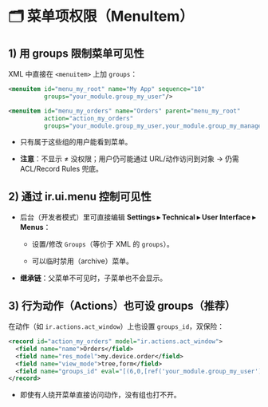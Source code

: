 # 🗂 菜单项权限（MenuItem）

## 1) 用 groups 限制菜单可见性

XML 中直接在 `<menuitem>` 上加 `groups`：

```xml
<menuitem id="menu_my_root" name="My App" sequence="10"
          groups="your_module.group_my_user"/>

<menuitem id="menu_my_orders" name="Orders" parent="menu_my_root"
          action="action_my_orders"
          groups="your_module.group_my_user,your_module.group_my_manager"/>

```
- 只有属于这些组的用户能看到菜单。
    
- **注意**：不显示 ≠ 没权限；用户仍可能通过 URL/动作访问到对象 → 仍需 ACL/Record Rules 兜底。
    

## 2) 通过 ir.ui.menu 控制可见性

- 后台（开发者模式）里可直接编辑 **Settings ▸ Technical ▸ User Interface ▸ Menus**：
    
    - 设置/修改 `Groups`（等价于 XML 的 `groups`）。
        
    - 可以临时禁用（archive）菜单。
        
- **继承链**：父菜单不可见时，子菜单也不会显示。


## 3) 行为动作（Actions）也可设 groups（推荐）

在动作（如 `ir.actions.act_window`）上也设置 `groups_id`，双保险：
```xml
<record id="action_my_orders" model="ir.actions.act_window">
  <field name="name">Orders</field>
  <field name="res_model">my.device.order</field>
  <field name="view_mode">tree,form</field>
  <field name="groups_id" eval="[(6,0,[ref('your_module.group_my_user')])]"/>
</record>

```

- 即使有人绕开菜单直接访问动作，没有组也打不开。
    
